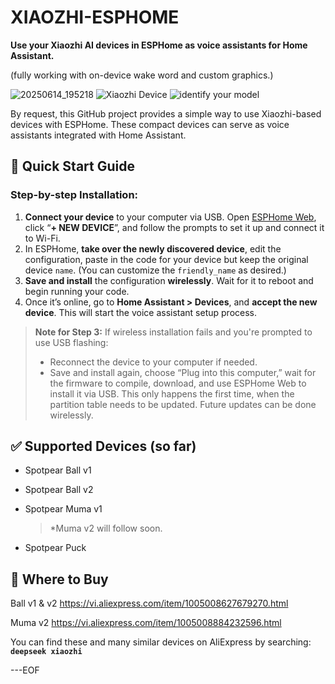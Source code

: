 
# XIAOZHI-ESPHOME

**Use your Xiaozhi AI devices in ESPHome as voice assistants for Home Assistant.**

(fully working with on-device wake word and custom graphics.)

![20250614_195218](https://github.com/user-attachments/assets/5d364985-a4ce-4b49-bf03-af7ce22bbc35)
![Xiaozhi Device](https://github.com/user-attachments/assets/8e66a3d6-527b-4047-9f0c-fb7c9cb2490f)
![identify your model](https://github.com/user-attachments/assets/4aa49b9e-ab2c-4949-aefc-9d51ecf6ac40)


By request, this GitHub project provides a simple way to use Xiaozhi-based devices with ESPHome. These compact devices can serve as voice assistants integrated with Home Assistant.

## 🚀 Quick Start Guide

### Step-by-step Installation:

1. **Connect your device** to your computer via USB. Open [ESPHome Web](https://web.esphome.io), click “**+ NEW DEVICE**”, and follow the prompts to set it up and connect it to Wi-Fi.
2. In ESPHome, **take over the newly discovered device**, edit the configuration, paste in the code for your device but keep the original device `name`. (You can customize the `friendly_name` as desired.)
3. **Save and install** the configuration **wirelessly**. Wait for it to reboot and begin running your code.
4. Once it’s online, go to **Home Assistant > Devices**, and **accept the new device**. This will start the voice assistant setup process.

> **Note for Step 3:**
> If wireless installation fails and you're prompted to use USB flashing:
>
> * Reconnect the device to your computer if needed.
> * Save and install again, choose “Plug into this computer,” wait for the firmware to compile, download, and use ESPHome Web to install it via USB.
>   This only happens the first time, when the partition table needs to be updated. Future updates can be done wirelessly.

## ✅ Supported Devices (so far)

* Spotpear Ball v1
* Spotpear Ball v2
* Spotpear Muma v1

  > *Muma v2 will follow soon.

* Spotpear Puck

## 🛒 Where to Buy

Ball v1 & v2 https://vi.aliexpress.com/item/1005008627679270.html

Muma v2 https://vi.aliexpress.com/item/1005008884232596.html

You can find these and many similar devices on AliExpress by searching:
**`deepseek xiaozhi`**

---EOF

